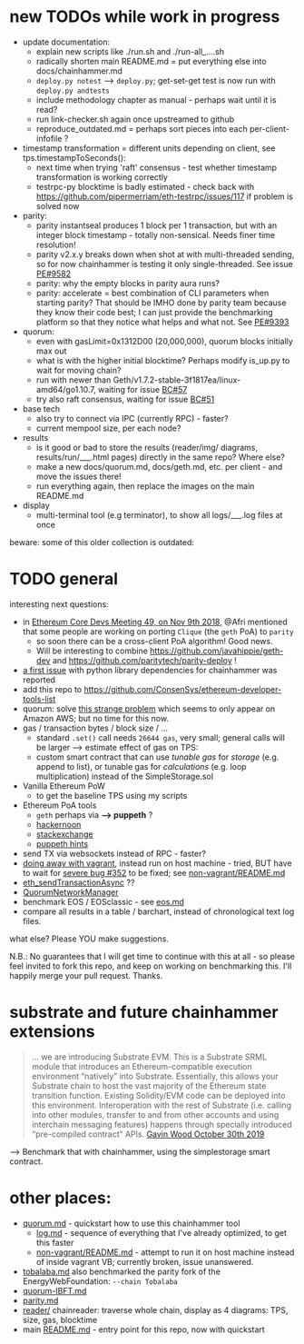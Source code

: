 
# new TODOs while work in progress

* update documentation: 
  * explain new scripts like ./run.sh and ./run-all_....sh
  * radically shorten main README.md = put everything else into docs/chainhammer.md
  * `deploy.py notest` --> `deploy.py`; get-set-get test is now run with `deploy.py andtests`
  * include methodology chapter as manual - perhaps wait until it is read?
  * run link-checker.sh again once upstreamed to github
  * reproduce_outdated.md = perhaps sort pieces into each per-client-infofile ?
* timestamp transformation = different units depending on client, see tps.timestampToSeconds():
  * next time when trying 'raft' consensus - test whether timestamp transformation is working correctly
  * testrpc-py blocktime is badly estimated - check back with https://github.com/pipermerriam/eth-testrpc/issues/117 if problem is solved now
* parity:
  * parity instantseal produces 1 block per 1 transaction, but with an integer block timestamp - totally non-sensical. Needs finer time resolution!
  * parity v2.x.y breaks down when shot at with multi-threaded sending, so for now chainhammer is testing it only single-threaded. See issue [PE#9582](https://github.com/paritytech/parity-ethereum/issues/9582)
  * parity: why the empty blocks in parity aura runs?
  * parity: accelerate = best combination of CLI parameters when starting parity? That should be IMHO done by parity team because they know their code best; I can just provide the benchmarking platform so that they notice what helps and what not. See [PE#9393](https://github.com/paritytech/parity-ethereum/issues/9393)   
* quorum:
  * even with gasLimit=0x1312D00 (20,000,000), quorum blocks initially max out
  * what is with the higher initial blocktime? Perhaps modify is_up.py to wait for moving chain?
  * run with newer than Geth/v1.7.2-stable-3f1817ea/linux-amd64/go1.10.7, waiting for issue [BC#57](https://github.com/blk-io/crux/issues/57)
  * try also raft consensus, waiting for issue [BC#51](https://github.com/blk-io/crux/issues/51) 
* base tech
  * also try to connect via IPC (currently RPC) - faster?
  * current mempool size, per each node?
* results
  * is it good or bad to store the results (reader/img/ diagrams, results/run/___.html pages) directly in the same repo? Where else?
  * make a new docs/quorum.md, docs/geth.md, etc. per client - and move the issues there!  
  * run everything again, then replace the images on the main README.md
* display
  * multi-terminal tool (e.g terminator), to show all logs/___.log files at once



beware: some of this older collection is outdated:

# TODO general

interesting next questions:

* in [Ethereum Core Devs Meeting 49, on Nov 9th 2018](https://github.com/ethereum/pm/issues/60), @Afri mentioned that some people are working on porting `Clique` (the `geth` PoA) to `parity`
  * so soon there can be a cross-client PoA algorithm! Good news. 
  * Will be interesting to combine https://github.com/javahippie/geth-dev and https://github.com/paritytech/parity-deploy !
* [a first issue](https://github.com/drandreaskrueger/chainhammer/issues/1) with python library dependencies for chainhammer was reported 
* add this repo to https://github.com/ConsenSys/ethereum-developer-tools-list
* quorum: solve [this strange problem](https://github.com/drandreaskrueger/chainhammer/blob/d3b408d325e1089c54071aeceb4af06b75133dd2/reproduce_TODO-crux.md#problems) which seems to only appear on Amazon AWS; but no time for this now.
* gas / transaction bytes / block size / ...
  * standard `.set()` call needs `26644 gas`, very small; general calls will be larger --> estimate effect of gas on TPS:
  * custom smart contract that can use *tunable gas* for *storage* (e.g. append to list), or tunable gas for *calculations* (e.g. loop multiplication) instead of the SimpleStorage.sol 
* Vanilla Ethereum PoW
  * to get the baseline TPS using my scripts
* Ethereum PoA tools
  * `geth` perhaps via **--> puppeth** ?
  * [hackernoon](https://hackernoon.com/setup-your-own-private-proof-of-authority-ethereum-network-with-geth-9a0a3750cda8)
  * [stackexchange](https://ethereum.stackexchange.com/questions/15644/setting-up-a-private-poa-clique-network-with-puppeth/15649#15649)
  * [puppeth hints](https://github.com/ethereum/go-ethereum/issues/15581)
* send TX via websockets instead of RPC - faster?
* [doing away with vagrant](log.md#doing-away-with-vagrant), instead run on host machine - tried, BUT have to wait for [severe bug #352](https://github.com/jpmorganchase/quorum/issues/352#issuecomment-384731645) to be fixed; see [non-vagrant/README.md](https://github.com/drandreaskrueger/quorum-examples/blob/e8a368fa5248400472dc1bb66f3de4f38c26d9a9/non-vagrant/README.md)
* [eth_sendTransactionAsync](https://github.com/jpmorganchase/quorum/issues/346#issuecomment-382216968) ??
* [QuorumNetworkManager](https://github.com/ConsenSys/QuorumNetworkManager)
* benchmark EOS / EOSclassic - see [eos.md](../results/eos.md)
* compare all results in a table / barchart, instead of chronological text log files.

what else? Please YOU make suggestions.

N.B.: No guarantees that I will get time to continue with this at all - so please feel invited to fork this repo, and keep on working on benchmarking this. I'll happily merge your pull request. Thanks.

# substrate and future chainhammer extensions

> ... we are introducing Substrate EVM. This is a Substrate SRML module that introduces an Ethereum-compatible execution environment “natively” into Substrate. Essentially, this allows your Substrate chain to host the vast majority of the Ethereum state transition function. Existing Solidity/EVM code can be deployed into this environment. Interoperation with the rest of Substrate (i.e. calling into other modules, transfer to and from other accounts and using interchain messaging features) happens through specially introduced “pre-compiled contract” APIs. [Gavin Wood October 30th 2019](https://medium.com/polkadot-network/polkadot-substrate-and-ethereum-f0bf1ccbfd13) 

--> Benchmark that with chainhammer, using the simplestorage smart contract.

# other places:
* [quorum.md](../results/quorum.md) - quickstart how to use this chainhammer tool
  * [log.md](../results/log.md) - sequence of everything that I've already optimized, to get this faster 
  * [non-vagrant/README.md](https://github.com/drandreaskrueger/quorum-examples/blob/master/non-vagrant/README.md) - attempt to run it on host machine instead of inside vagrant VB; currently broken, issue unanswered.
* [tobalaba.md](../results/tobalaba.md) also benchmarked the parity fork of the EnergyWebFoundation: `--chain Tobalaba`
* [quorum-IBFT.md](../results/quorum-IBFT.md)
* [parity.md](../results/parity.md)
* [reader/](../reader/) chainreader: traverse whole chain, display as 4 diagrams: TPS, size, gas, blocktime
* main [README.md](../README.md) - entry point for this repo, now with quickstart

